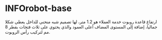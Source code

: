 # INFOrobot-base
ارتفاع قاعدة روبوت خدمة العملاء هو 1.2 متر، لها تصميم شبه منحني للداخل يعطي شكلا جماليا، إضافة إلى المستوى المضاف أعلى العمود والذي يحتوي على ثلاث فتحات بقطر 8 مم لتركيب
رأس الروبوت.
